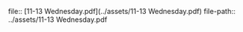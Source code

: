 file:: [11-13 Wednesday.pdf](../assets/11-13 Wednesday.pdf)
file-path:: ../assets/11-13 Wednesday.pdf
